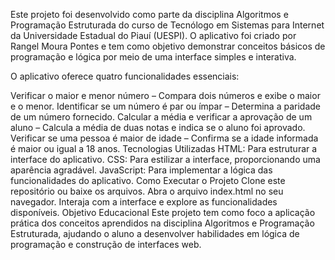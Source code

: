 Este projeto foi desenvolvido como parte da disciplina Algoritmos e Programação Estruturada do curso de Tecnólogo em Sistemas para Internet da Universidade Estadual do Piauí (UESPI). O aplicativo foi criado por Rangel Moura Pontes e tem como objetivo demonstrar conceitos básicos de programação e lógica por meio de uma interface simples e interativa.

O aplicativo oferece quatro funcionalidades essenciais:

Verificar o maior e menor número – Compara dois números e exibe o maior e o menor.
Identificar se um número é par ou ímpar – Determina a paridade de um número fornecido.
Calcular a média e verificar a aprovação de um aluno – Calcula a média de duas notas e indica se o aluno foi aprovado.
Verificar se uma pessoa é maior de idade – Confirma se a idade informada é maior ou igual a 18 anos.
Tecnologias Utilizadas
HTML: Para estruturar a interface do aplicativo.
CSS: Para estilizar a interface, proporcionando uma aparência agradável.
JavaScript: Para implementar a lógica das funcionalidades do aplicativo.
Como Executar o Projeto
Clone este repositório ou baixe os arquivos.
Abra o arquivo index.html no seu navegador.
Interaja com a interface e explore as funcionalidades disponíveis.
Objetivo Educacional
Este projeto tem como foco a aplicação prática dos conceitos aprendidos na disciplina Algoritmos e Programação Estruturada, ajudando o aluno a desenvolver habilidades em lógica de programação e construção de interfaces web.

